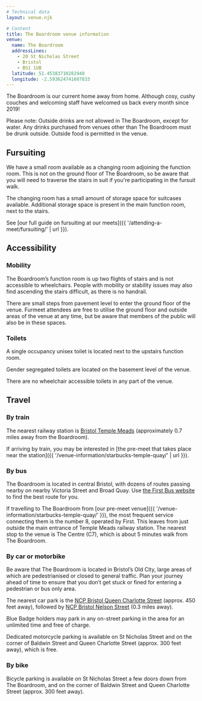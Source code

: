 ```yaml
---
# Technical data
layout: venue.njk

# Content
title: The Boardroom venue information
venue:
  name: The Boardroom
  addressLines:
    - 20 St Nicholas Street
    - Bristol
    - BS1 1UB
  latitude: 51.45383710282948
  longitude: -2.593624741607833
---
```


The Boardroom is our current home away from home. Although cosy, cushy couches and welcoming staff have welcomed us back every month since 2019!

Please note: Outside drinks are not allowed in The Boardroom, except for water. Any drinks purchased from venues other than The Boardroom must be drunk outside. Outside food is permitted in the venue.

## Fursuiting

We have a small room available as a changing room adjoining the function room. This is not on the ground floor of The Boardroom, so be aware that you will need to traverse the stairs in suit if you're participating in the fursuit walk.

The changing room has a small amount of storage space for suitcases available. Additional storage space is present in the main function room, next to the stairs.

See [our full guide on fursuiting at our meets]({{ '/attending-a-meet/fursuiting/' | url }}).

## Accessibility

### Mobility

The Boardroom’s function room is up two flights of stairs and is not accessible to wheelchairs. People with mobility or stability issues may also find ascending the stairs difficult, as there is no handrail.

There are small steps from pavement level to enter the ground floor of the venue. Furmeet attendees are free to utilise the ground floor and outside areas of the venue at any time, but be aware that members of the public will also be in these spaces.

### Toilets

A single occupancy unisex toilet is located next to the upstairs function room.

Gender segregated toilets are located on the basement level of the venue.

There are no wheelchair accessible toilets in any part of the venue.

## Travel

### By train

The nearest railway station is [Bristol Temple Meads](https://www.nationalrail.co.uk/stations/bristol-temple-meads/) (approximately 0.7 miles away from the Boardroom).

If arriving by train, you may be interested in [the pre-meet that takes place near the station]({{ '/venue-information/starbucks-temple-quay/' | url }}).

### By bus

The Boardroom is located in central Bristol, with dozens of routes passing nearby on nearby Victoria Street and Broad Quay. Use [the First Bus website](https://www.firstgroup.com/bristol-bath-and-west/) to find the best route for you.

If travelling to The Boardroom from [our pre-meet venue]({{ '/venue-information/starbucks-temple-quay/' }}), the most frequent service connecting them is the number 8, operated by First. This leaves from just outside the main entrance of Temple Meads railway station. The nearest stop to the venue is The Centre (C7), which is about 5 minutes walk from The Boardroom.

### By car or motorbike

Be aware that The Boardroom is located in Bristol’s Old City, large areas of which are pedestrianised or closed to general traffic. Plan your journey ahead of time to ensure that you don’t get stuck or fined for entering a pedestrian or bus only area.

The nearest car park is the [NCP Bristol Queen Charlotte Street](https://www.ncp.co.uk/find-a-car-park/car-parks/bristol-queen-charlotte-street/) (approx. 450 feet away), followed by [NCP Bristol Nelson Street](https://www.ncp.co.uk/find-a-car-park/car-parks/bristol-nelson-street/) (0.3 miles away).

Blue Badge holders may park in any on-street parking in the area for an unlimited time and free of charge.

Dedicated motorcycle parking is available on St Nicholas Street and on the corner of Baldwin Street and Queen Charlotte Street (approx. 300 feet away), which is free.

### By bike

Bicycle parking is available on St Nicholas Street a few doors down from The Boardroom, and on the corner of Baldwin Street and Queen Charlotte Street (approx. 300 feet away).
